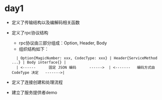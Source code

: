 # day1
- 定义了传输结构以及编解码相关函数

- 定义了rpc协议结构
  - rpc协议由三部分组成：Option, Header, Body
  - 组织结构如下：
  ```
    | Option{MagicNumber: xxx, CodecType: xxx} | Header{ServiceMethod ...} | Body interface{} |
    | <------      固定 JSON 编码      ------>  | <-------   编码方式由 CodeType 决定   ------->|
  ```
- 定义了连接创建和处理流程
- 建立了服务提供者demo